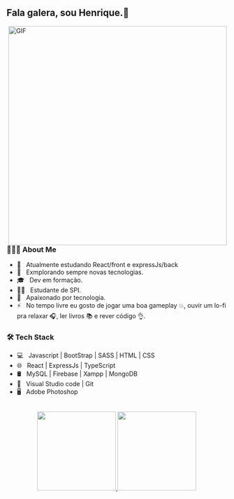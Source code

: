 

## Fala galera, sou Henrique.👋




<img align="right" alt="GIF" src="https://github.com/HenriqueCeZ/HenriqueCeZ/blob/main/gif4 (1).gif?raw=true" width="500"/>

<!-- https://raw.githubusercontent.com/devSouvik/devSouvik/master/gif3.gif -->

<h3> 👨🏻‍💻 About Me </h3>

- 📖 &nbsp; Atualmente estudando React/front e expressJs/back 
- 🤔 &nbsp; Exmplorando sempre novas tecnologias.
- 🎓 &nbsp; Dev em formação.
- 👨‍💻 &nbsp; Estudante de SPI.
- 🧠 &nbsp; Apaixonado por tecnologia. 
- ⚡ &nbsp; No tempo livre eu gosto de jogar uma boa gameplay 💥, ouvir um lo-fi pra relaxar 🎧, ler livros 📚 e rever código 👌.
 

<h3>🛠 Tech Stack</h3>

- 💻 &nbsp; Javascript | BootStrap | SASS | HTML | CSS 
- 🌐 &nbsp; React | ExpressJs | TypeScript
- 🛢 &nbsp; MySQL | Firebase | Xampp | MongoDB
- 🔧 &nbsp;  Visual Studio code | Git
- 🖥 &nbsp;  Adobe Photoshop 

<br>



<div align="center">
  <a href="https://github.com/HenriqueCeZ">
  <img height="180em" src="https://github-readme-stats.vercel.app/api/?username=HenriqueCeZ&show_icons=true&theme=blue-green&include_all_commits=true&count_private=true"/>
  <img height="180em" src="https://github-readme-stats.vercel.app/api/top-langs/?username=HenriqueCeZ&layout=compact&langs_count=7&theme=blue-green"/>
</div>
